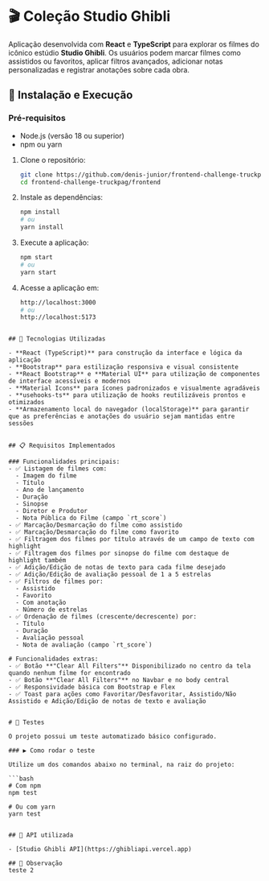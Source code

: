 # 🎬 Coleção Studio Ghibli

Aplicação desenvolvida com **React** e **TypeScript** para explorar os filmes do icônico estúdio **Studio Ghibli**. Os usuários podem marcar filmes como assistidos ou favoritos, aplicar filtros avançados, adicionar notas personalizadas e registrar anotações sobre cada obra.

## 🚀 Instalação e Execução

### Pré-requisitos

- Node.js (versão 18 ou superior)
- npm ou yarn

1. Clone o repositório:

   ```bash
   git clone https://github.com/denis-junior/frontend-challenge-truckpag.git
   cd frontend-challenge-truckpag/frontend
   ```

2. Instale as dependências:

   ```bash
   npm install
   # ou
   yarn install
   ```

3. Execute a aplicação:

   ```bash
   npm start
   # ou
   yarn start
   ```

4. Acesse a aplicação em:
   
   ```bash
   http://localhost:3000
   # ou
   http://localhost:5173
   ```

````

## 🚀 Tecnologias Utilizadas

- **React (TypeScript)** para construção da interface e lógica da aplicação
- **Bootstrap** para estilização responsiva e visual consistente
- **React Bootstrap** e **Material UI** para utilização de componentes de interface acessíveis e modernos
- **Material Icons** para ícones padronizados e visualmente agradáveis
- **usehooks-ts** para utilização de hooks reutilizáveis prontos e otimizados
- **Armazenamento local do navegador (localStorage)** para garantir que as preferências e anotações do usuário sejam mantidas entre sessões


## 📋 Requisitos Implementados

### Funcionalidades principais:
- ✅ Listagem de filmes com:
  - Imagem do filme
  - Título
  - Ano de lançamento
  - Duração
  - Sinopse
  - Diretor e Produtor
  - Nota Pública do Filme (campo `rt_score`)
- ✅ Marcação/Desmarcação do filme como assistido
- ✅ Marcação/Desmarcação do filme como favorito
- ✅ Filtragem dos filmes por título através de um campo de texto com highlight
- ✅ Filtragem dos filmes por sinopse do filme com destaque de highlight também
- ✅ Adição/Edição de notas de texto para cada filme desejado
- ✅ Adição/Edição de avaliação pessoal de 1 a 5 estrelas
- ✅ Filtros de filmes por:
  - Assistido
  - Favorito
  - Com anotação
  - Número de estrelas
- ✅ Ordenação de filmes (crescente/decrescente) por:
  - Título
  - Duração
  - Avaliação pessoal
  - Nota de avaliação (campo `rt_score`)

# Funcionalidades extras:
- ✅ Botão **"Clear All Filters"** Disponibilizado no centro da tela quando nenhum filme for encontrado
- ✅ Botão **"Clear All Filters"** no Navbar e no body central
- ✅ Responsividade básica com Bootstrap e Flex
- ✅ Toast para ações como Favoritar/Desfavoritar, Assistido/Não Assistido e Adição/Edição de notas de texto e avaliação


# 🧪 Testes

O projeto possui um teste automatizado básico configurado.

### ▶️ Como rodar o teste

Utilize um dos comandos abaixo no terminal, na raiz do projeto:

```bash
# Com npm
npm test

# Ou com yarn
yarn test


## 🔗 API utilizada

- [Studio Ghibli API](https://ghibliapi.vercel.app)

## 🧪 Observação
teste 2